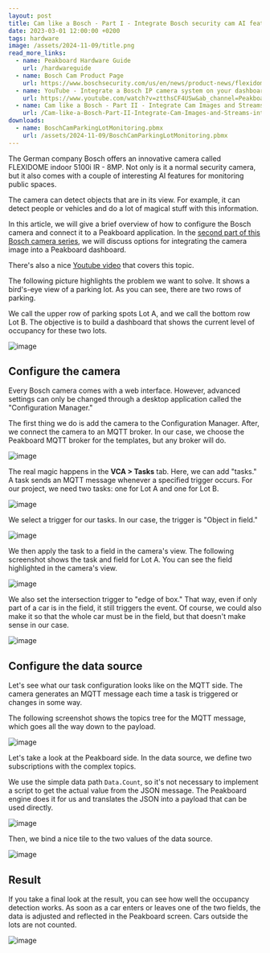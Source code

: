 ```yaml
---
layout: post
title: Cam like a Bosch - Part I - Integrate Bosch security cam AI features with Peakboard
date: 2023-03-01 12:00:00 +0200
tags: hardware
image: /assets/2024-11-09/title.png
read_more_links:
  - name: Peakboard Hardware Guide
    url: /hardwareguide
  - name: Bosch Cam Product Page
    url: https://www.boschsecurity.com/us/en/news/product-news/flexidome-5100i/
  - name: YouTube - Integrate a Bosch IP camera system on your dashboard
    url: https://www.youtube.com/watch?v=ztthsCF4USw&ab_channel=PeakboardEN
  - name: Cam like a Bosch - Part II - Integrate Cam Images and Streams into Peakboard Applications
    url: /Cam-like-a-Bosch-Part-II-Integrate-Cam-Images-and-Streams-into-Peakboard-Applications.html
downloads:
  - name: BoschCamParkingLotMonitoring.pbmx
    url: /assets/2024-11-09/BoschCamParkingLotMonitoring.pbmx
---
```

The German company Bosch offers an innovative camera called FLEXIDOME indoor 5100i IR - 8MP. Not only is it a normal security camera, but it also comes with a couple of interesting AI features for monitoring public spaces. 

The camera can detect objects that are in its view. For example, it can detect people or vehicles and do a lot of magical stuff with this information. 

In this article, we will give a brief overview of how to configure the Bosch camera and connect it to a Peakboard application. In the [second part of this Bosch camera series](/Cam-like-a-Bosch-Part-II-Integrate-Cam-Images-and-Streams-into-Peakboard-Applications.html), we will discuss options for integrating the camera image into a Peakboard dashboard.

There's also a nice [Youtube video](https://www.youtube.com/watch?v=ztthsCF4USw&ab_channel=PeakboardEN) that covers this topic.

The following picture highlights the problem we want to solve. It shows a bird's-eye view of a parking lot. As you can see, there are two rows of parking.

We call the upper row of parking spots Lot A, and we call the bottom row Lot B. The objective is to build a dashboard that shows the current level of occupancy for these two lots.

![image](/assets/2024-11-09/010.png)

## Configure the camera

Every Bosch camera comes with a web interface. However, advanced settings can only be changed through a desktop application called the "Configuration Manager."

The first thing we do is add the camera to the Configuration Manager. After, we connect the camera to an MQTT broker. In our case, we choose the Peakboard MQTT broker for the templates, but any broker will do.

![image](/assets/2024-11-09/020.png)

The real magic happens in the **VCA > Tasks** tab. Here, we can add "tasks." A task sends an MQTT message whenever a specified trigger occurs. For our project, we need two tasks: one for Lot A and one for Lot B.

![image](/assets/2024-11-09/030.png)

We select a trigger for our tasks. In our case, the trigger is "Object in field."

![image](/assets/2024-11-09/040.png)

We then apply the task to a field in the camera's view. The following screenshot shows the task and field for Lot A. You can see the field highlighted in the camera's view.

![image](/assets/2024-11-09/050.png)

We also set the intersection trigger to "edge of box." That way, even if only part of a car is in the field, it still triggers the event. Of course, we could also make it so that the whole car must be in the field, but that doesn't make sense in our case.

![image](/assets/2024-11-09/060.png)

## Configure the data source

Let's see what our task configuration looks like on the MQTT side.
The camera generates an MQTT message each time a task is triggered or changes in some way.

The following screenshot shows the topics tree for the MQTT message, which goes all the way down to the payload.

![image](/assets/2024-11-09/070.png)

Let's take a look at the Peakboard side. In the data source, we define two subscriptions with the complex topics.

We use the simple data path `Data.Count`, so it's not necessary to implement a script to get the actual value from the JSON message. The Peakboard engine does it for us and translates the JSON into a payload that can be used directly.

![image](/assets/2024-11-09/080.png)

Then, we bind a nice tile to the two values of the data source.

![image](/assets/2024-11-09/090.png)

## Result

If you take a final look at the result, you can see how well the occupancy detection works. As soon as a car enters or leaves one of the two fields, the data is adjusted and reflected in the Peakboard screen. Cars outside the lots are not counted.

![image](/assets/2024-11-09/100.png)





